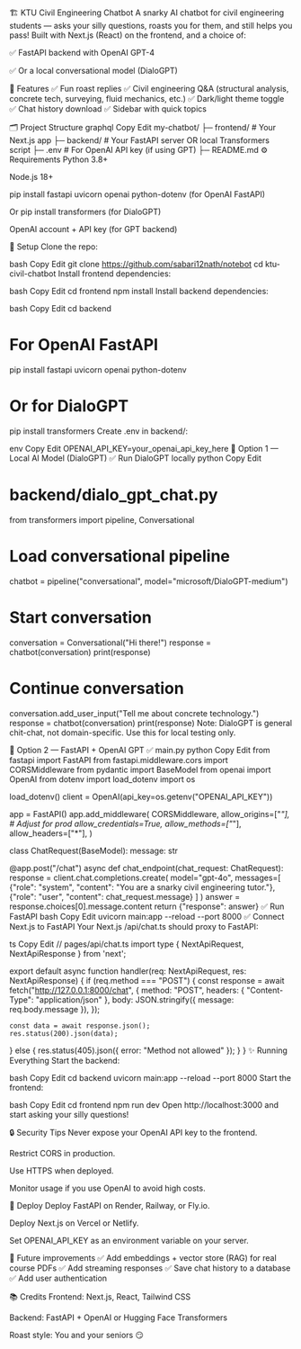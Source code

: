 🏗️ KTU Civil Engineering Chatbot
A snarky AI chatbot for civil engineering students — asks your silly questions, roasts you for them, and still helps you pass!
Built with Next.js (React) on the frontend, and a choice of:

✅ FastAPI backend with OpenAI GPT-4

✅ Or a local conversational model (DialoGPT)

🚀 Features
✅ Fun roast replies
✅ Civil engineering Q&A (structural analysis, concrete tech, surveying, fluid mechanics, etc.)
✅ Dark/light theme toggle
✅ Chat history download
✅ Sidebar with quick topics

🗂️ Project Structure
graphql
Copy
Edit
my-chatbot/
 ├─ frontend/         # Your Next.js app
 ├─ backend/          # Your FastAPI server OR local Transformers script
 ├─ .env              # For OpenAI API key (if using GPT)
 ├─ README.md
⚙️ Requirements
Python 3.8+

Node.js 18+

pip install fastapi uvicorn openai python-dotenv (for OpenAI FastAPI)

Or pip install transformers (for DialoGPT)

OpenAI account + API key (for GPT backend)

🔑 Setup
Clone the repo:

bash
Copy
Edit
git clone https://github.com/sabari12nath/notebot
cd ktu-civil-chatbot
Install frontend dependencies:

bash
Copy
Edit
cd frontend
npm install
Install backend dependencies:

bash
Copy
Edit
cd backend
# For OpenAI FastAPI
pip install fastapi uvicorn openai python-dotenv
# Or for DialoGPT
pip install transformers
Create .env in backend/:

env
Copy
Edit
OPENAI_API_KEY=your_openai_api_key_here
🧠 Option 1 — Local AI Model (DialoGPT)
✅ Run DialoGPT locally
python
Copy
Edit
# backend/dialo_gpt_chat.py
from transformers import pipeline, Conversational

# Load conversational pipeline
chatbot = pipeline("conversational", model="microsoft/DialoGPT-medium")

# Start conversation
conversation = Conversational("Hi there!")
response = chatbot(conversation)
print(response)

# Continue conversation
conversation.add_user_input("Tell me about concrete technology.")
response = chatbot(conversation)
print(response)
Note: DialoGPT is general chit-chat, not domain-specific.
Use this for local testing only.

🧠 Option 2 — FastAPI + OpenAI GPT
✅ main.py
python
Copy
Edit
from fastapi import FastAPI
from fastapi.middleware.cors import CORSMiddleware
from pydantic import BaseModel
from openai import OpenAI
from dotenv import load_dotenv
import os

load_dotenv()
client = OpenAI(api_key=os.getenv("OPENAI_API_KEY"))

app = FastAPI()
app.add_middleware(
    CORSMiddleware,
    allow_origins=["*"],  # Adjust for prod
    allow_credentials=True,
    allow_methods=["*"],
    allow_headers=["*"],
)

class ChatRequest(BaseModel):
    message: str

@app.post("/chat")
async def chat_endpoint(chat_request: ChatRequest):
    response = client.chat.completions.create(
        model="gpt-4o",
        messages=[
            {"role": "system", "content": "You are a snarky civil engineering tutor."},
            {"role": "user", "content": chat_request.message}
        ]
    )
    answer = response.choices[0].message.content
    return {"response": answer}
✅ Run FastAPI
bash
Copy
Edit
uvicorn main:app --reload --port 8000
✅ Connect Next.js to FastAPI
Your Next.js /api/chat.ts should proxy to FastAPI:

ts
Copy
Edit
// pages/api/chat.ts
import type { NextApiRequest, NextApiResponse } from 'next';

export default async function handler(req: NextApiRequest, res: NextApiResponse) {
  if (req.method === "POST") {
    const response = await fetch("http://127.0.0.1:8000/chat", {
      method: "POST",
      headers: { "Content-Type": "application/json" },
      body: JSON.stringify({ message: req.body.message }),
    });

    const data = await response.json();
    res.status(200).json(data);
  } else {
    res.status(405).json({ error: "Method not allowed" });
  }
}
✨ Running Everything
Start the backend:

bash
Copy
Edit
cd backend
uvicorn main:app --reload --port 8000
Start the frontend:

bash
Copy
Edit
cd frontend
npm run dev
Open http://localhost:3000 and start asking your silly questions!

🔒 Security Tips
Never expose your OpenAI API key to the frontend.

Restrict CORS in production.

Use HTTPS when deployed.

Monitor usage if you use OpenAI to avoid high costs.

🚀 Deploy
Deploy FastAPI on Render, Railway, or Fly.io.

Deploy Next.js on Vercel or Netlify.

Set OPENAI_API_KEY as an environment variable on your server.

👷 Future improvements
✅ Add embeddings + vector store (RAG) for real course PDFs
✅ Add streaming responses
✅ Save chat history to a database
✅ Add user authentication

📚 Credits
Frontend: Next.js, React, Tailwind CSS

Backend: FastAPI + OpenAI or Hugging Face Transformers

Roast style: You and your seniors 😏

